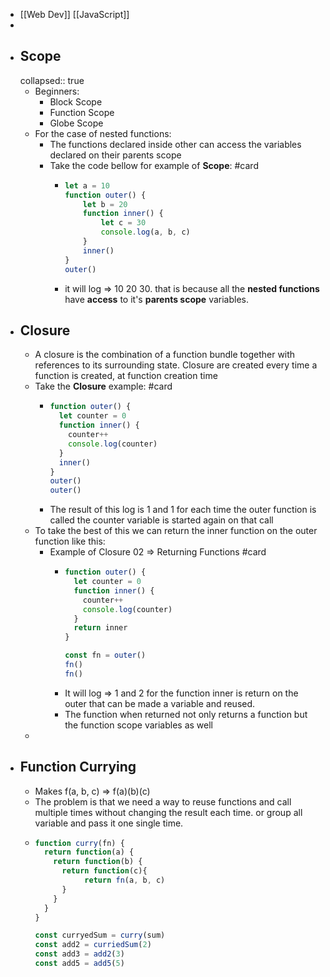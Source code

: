 - [[Web Dev]] [[JavaScript]]
-
- ## Scope
  collapsed:: true
	- Beginners:
		- Block Scope
		- Function Scope
		- Globe Scope
	- For the case of nested functions:
		- The functions declared inside other can access the variables declared on their parents scope
		- Take the code bellow for example of **Scope**: #card
			- ```javascript 
			  let a = 10
			  function outer() {
			      let b = 20
			      function inner() {
			          let c = 30
			          console.log(a, b, c)
			      }
			      inner()
			  }
			  outer()
			  ```
			- it will log => 10 20 30. that is because all the **nested functions** have **access** to it's **parents scope** variables.
- ## Closure
	- A closure is the combination of a function bundle together with references to its surrounding state. Closure are created every time a function is created, at function creation time
	- Take the **Closure** example: #card
		- ```javascript 
		  function outer() {
		    let counter = 0
		    function inner() {
		      counter++
		      console.log(counter)
		    }
		    inner()
		  }
		  outer()
		  outer()
		  ```
		- The result of this log is 1 and 1 for each time the outer function is called the counter variable is started again on that call
	- To take the best of this we can return the inner function on the outer function like this:
		- Example of Closure 02 => Returning Functions #card
			- ```javascript 
			  function outer() {
			    let counter = 0
			    function inner() {
			      counter++
			      console.log(counter)
			    }
			    return inner
			  }
			  
			  const fn = outer()
			  fn()
			  fn()
			  ```
			- It will log => 1 and 2 for the function inner is return on the outer that can be made a variable and reused.
			- The function when returned not only returns a function but the function scope variables as well
	-
- ## Function Currying
	- Makes f(a, b, c) => f(a)(b)(c)
	- The problem is that we need a way to reuse functions and call multiple times without changing the result each time. or group all variable and pass it one single time.
	- ```Javascript 
	  function curry(fn) {
	    return function(a) {
	      return function(b) {
	        return function(c){
	        	 return fn(a, b, c)
	        }
	      }
	    }
	  }
	  
	  const curryedSum = curry(sum)
	  const add2 = curriedSum(2)
	  const add3 = add2(3)
	  const add5 = add5(5)
	  ```